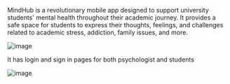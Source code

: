 MindHub is a revolutionary mobile app designed to support university students' mental health throughout their academic journey.
It provides a safe space for students to express their thoughts, feelings, 
and challenges related to academic stress, addiction, family issues, and more.



![image](https://github.com/etsuamb/Hackaton_project/assets/150803173/fc5fae5e-b324-4faa-bb0a-566b01de6f3c)



It has login and sign in pages for both psychologist and students


![image](https://github.com/etsuamb/Hackaton_project/assets/150803173/03e5946d-d50a-43c2-b1c1-2cc30ece0409)





